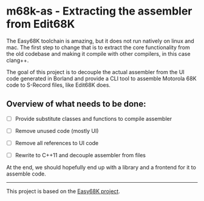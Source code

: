 # m68k-as - Extracting the assembler from Edit68K

The Easy68K toolchain is amazing, but it does not run natively on linux and mac.
The first step to change that is to extract the core functionality from the old
codebase and making it compile with other compilers, in this case clang++.

The goal of this project is to decouple the actual assembler from the UI code
generated in Borland and provide a CLI tool to assemble Motorola 68K code to 
S-Record files, like Edit68K does. 

## Overview of what needs to be done:

- [ ] Provide substitute classes and functions to compile assembler
- [ ] Remove unused code (mostly UI)
- [ ] Remove all references to UI code
- [ ] Rewrite to C++11 and decouple assembler from files



At the end, we should hopefully end up with a library and a frontend for it to assemble code.

---

This project is based on the [Easy68K project](https://github.com/ProfKelly/EASy68K).

